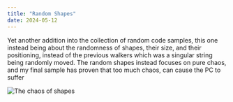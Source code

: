 ```yaml
---
title: "Random Shapes"
date: 2024-05-12
---
```

Yet another addition into the collection of random code samples, this one instead being about the randomness of shapes, their size, and their positioning, instead of the previous walkers which was a singular
string being randomly moved. The random shapes instead focuses on pure chaos, and my final sample has proven that too much chaos, can cause the PC to suffer

![The chaos of shapes](/My-coding-blog/_posts/images/randomshapes.png)
